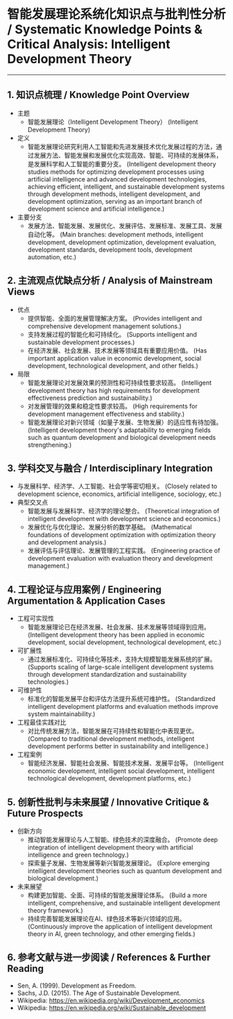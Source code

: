 # 智能发展理论系统化知识点与批判性分析 / Systematic Knowledge Points & Critical Analysis: Intelligent Development Theory

---

## 1. 知识点梳理 / Knowledge Point Overview

- 主题
  - 智能发展理论（Intelligent Development Theory）
      (Intelligent Development Theory)
- 定义
  - 智能发展理论研究利用人工智能和先进发展技术优化发展过程的方法，通过发展方法、智能发展和发展优化实现高效、智能、可持续的发展体系，是发展科学和人工智能的重要分支。
      (Intelligent development theory studies methods for optimizing development processes using artificial intelligence and advanced development technologies, achieving efficient, intelligent, and sustainable development systems through development methods, intelligent development, and development optimization, serving as an important branch of development science and artificial intelligence.)
- 主要分支
  - 发展方法、智能发展、发展优化、发展评估、发展标准、发展工具、发展自动化等。
      (Main branches: development methods, intelligent development, development optimization, development evaluation, development standards, development tools, development automation, etc.)

## 2. 主流观点优缺点分析 / Analysis of Mainstream Views

- 优点
  - 提供智能、全面的发展管理解决方案。
      (Provides intelligent and comprehensive development management solutions.)
  - 支持发展过程的智能化和可持续化。
      (Supports intelligent and sustainable development processes.)
  - 在经济发展、社会发展、技术发展等领域具有重要应用价值。
      (Has important application value in economic development, social development, technological development, and other fields.)
- 局限
  - 智能发展理论对发展效果的预测性和可持续性要求较高。
      (Intelligent development theory has high requirements for development effectiveness prediction and sustainability.)
  - 对发展管理的效果和稳定性要求较高。
      (High requirements for development management effectiveness and stability.)
  - 智能发展理论对新兴领域（如量子发展、生物发展）的适应性有待加强。
      (Intelligent development theory's adaptability to emerging fields such as quantum development and biological development needs strengthening.)

## 3. 学科交叉与融合 / Interdisciplinary Integration

- 与发展科学、经济学、人工智能、社会学等密切相关。
  (Closely related to development science, economics, artificial intelligence, sociology, etc.)
- 典型交叉点
  - 智能发展与发展科学、经济学的理论整合。
      (Theoretical integration of intelligent development with development science and economics.)
  - 发展优化与优化理论、发展分析的数学基础。
      (Mathematical foundations of development optimization with optimization theory and development analysis.)
  - 发展评估与评估理论、发展管理的工程实践。
      (Engineering practice of development evaluation with evaluation theory and development management.)

## 4. 工程论证与应用案例 / Engineering Argumentation & Application Cases

- 工程可实现性
  - 智能发展理论已在经济发展、社会发展、技术发展等领域得到应用。
      (Intelligent development theory has been applied in economic development, social development, technological development, etc.)
- 可扩展性
  - 通过发展标准化、可持续化等技术，支持大规模智能发展系统的扩展。
      (Supports scaling of large-scale intelligent development systems through development standardization and sustainability technologies.)
- 可维护性
  - 标准化的智能发展平台和评估方法提升系统可维护性。
      (Standardized intelligent development platforms and evaluation methods improve system maintainability.)
- 工程最佳实践对比
  - 对比传统发展方法，智能发展在可持续性和智能化中表现更优。
      (Compared to traditional development methods, intelligent development performs better in sustainability and intelligence.)
- 工程案例
  - 智能经济发展、智能社会发展、智能技术发展、发展平台等。
      (Intelligent economic development, intelligent social development, intelligent technological development, development platforms, etc.)

## 5. 创新性批判与未来展望 / Innovative Critique & Future Prospects

- 创新方向
  - 推动智能发展理论与人工智能、绿色技术的深度融合。
      (Promote deep integration of intelligent development theory with artificial intelligence and green technology.)
  - 探索量子发展、生物发展等新兴智能发展理论。
      (Explore emerging intelligent development theories such as quantum development and biological development.)
- 未来展望
  - 构建更加智能、全面、可持续的智能发展理论体系。
      (Build a more intelligent, comprehensive, and sustainable intelligent development theory framework.)
  - 持续完善智能发展理论在AI、绿色技术等新兴领域的应用。
      (Continuously improve the application of intelligent development theory in AI, green technology, and other emerging fields.)

## 6. 参考文献与进一步阅读 / References & Further Reading

- Sen, A. (1999). Development as Freedom.
- Sachs, J.D. (2015). The Age of Sustainable Development.
- Wikipedia: <https://en.wikipedia.org/wiki/Development_economics>
- Wikipedia: <https://en.wikipedia.org/wiki/Sustainable_development>
